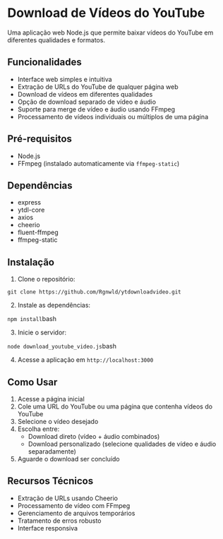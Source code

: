 # Download de Vídeos do YouTube

Uma aplicação web Node.js que permite baixar vídeos do YouTube em diferentes qualidades e formatos.

## Funcionalidades

- Interface web simples e intuitiva
- Extração de URLs do YouTube de qualquer página web
- Download de vídeos em diferentes qualidades
- Opção de download separado de vídeo e áudio
- Suporte para merge de vídeo e áudio usando FFmpeg
- Processamento de vídeos individuais ou múltiplos de uma página

## Pré-requisitos

- Node.js
- FFmpeg (instalado automaticamente via `ffmpeg-static`)

## Dependências

- express
- ytdl-core
- axios
- cheerio
- fluent-ffmpeg
- ffmpeg-static

## Instalação

1. Clone o repositório:

```git clone https://github.com/Rgnwld/ytdownloadvideo.git```

2. Instale as dependências:

```npm install```bash

3. Inicie o servidor:

```node download_youtube_video.js```bash

4. Acesse a aplicação em `http://localhost:3000`

## Como Usar

1. Acesse a página inicial
2. Cole uma URL do YouTube ou uma página que contenha vídeos do YouTube
3. Selecione o vídeo desejado
4. Escolha entre:
   - Download direto (vídeo + áudio combinados)
   - Download personalizado (selecione qualidades de vídeo e áudio separadamente)
5. Aguarde o download ser concluído

## Recursos Técnicos

- Extração de URLs usando Cheerio
- Processamento de vídeo com FFmpeg
- Gerenciamento de arquivos temporários
- Tratamento de erros robusto
- Interface responsiva

